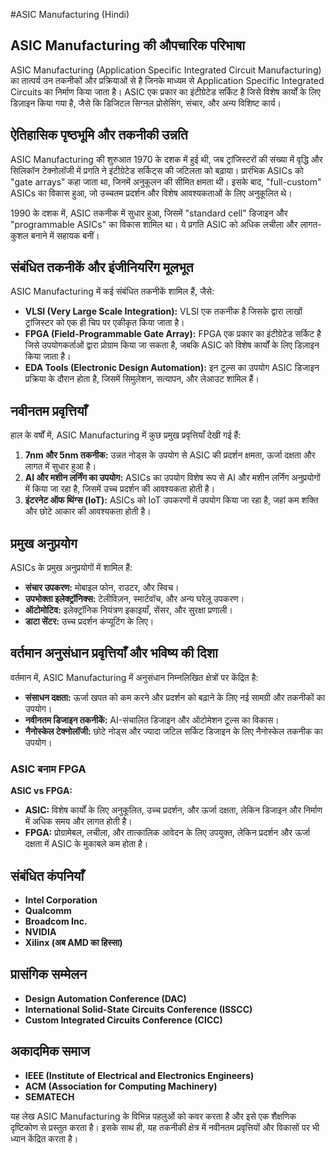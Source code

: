 #ASIC Manufacturing (Hindi)

## ASIC Manufacturing की औपचारिक परिभाषा 
ASIC Manufacturing (Application Specific Integrated Circuit Manufacturing) का तात्पर्य उन तकनीकों और प्रक्रियाओं से है जिनके माध्यम से Application Specific Integrated Circuits का निर्माण किया जाता है। ASIC एक प्रकार का इंटीग्रेटेड सर्किट है जिसे विशेष कार्यों के लिए डिज़ाइन किया गया है, जैसे कि डिजिटल सिग्नल प्रोसेसिंग, संचार, और अन्य विशिष्ट कार्य।

## ऐतिहासिक पृष्ठभूमि और तकनीकी उन्नति 
ASIC Manufacturing की शुरुआत 1970 के दशक में हुई थी, जब ट्रांजिस्टरों की संख्या में वृद्धि और सिलिकॉन टेक्नोलॉजी में प्रगति ने इंटीग्रेटेड सर्किट्स की जटिलता को बढ़ाया। प्रारंभिक ASICs को "gate arrays" कहा जाता था, जिनमें अनुकूलन की सीमित क्षमता थी। इसके बाद, "full-custom" ASICs का विकास हुआ, जो उच्चतम प्रदर्शन और विशेष आवश्यकताओं के लिए अनुकूलित थे।

1990 के दशक में, ASIC तकनीक में सुधार हुआ, जिसमें "standard cell" डिजाइन और "programmable ASICs" का विकास शामिल था। ये प्रगति ASIC को अधिक लचीला और लागत-कुशल बनाने में सहायक बनीं। 

## संबंधित तकनीकें और इंजीनियरिंग मूलभूत
ASIC Manufacturing में कई संबंधित तकनीकें शामिल हैं, जैसे:

- **VLSI (Very Large Scale Integration):** VLSI एक तकनीक है जिसके द्वारा लाखों ट्रांजिस्टर को एक ही चिप पर एकीकृत किया जाता है।
- **FPGA (Field-Programmable Gate Array):** FPGA एक प्रकार का इंटीग्रेटेड सर्किट है जिसे उपयोगकर्ताओं द्वारा प्रोग्राम किया जा सकता है, जबकि ASIC को विशेष कार्यों के लिए डिज़ाइन किया जाता है।
- **EDA Tools (Electronic Design Automation):** इन टूल्स का उपयोग ASIC डिजाइन प्रक्रिया के दौरान होता है, जिसमें सिमुलेशन, सत्यापन, और लेआउट शामिल हैं।

## नवीनतम प्रवृत्तियाँ
हाल के वर्षों में, ASIC Manufacturing में कुछ प्रमुख प्रवृत्तियाँ देखी गई हैं:

1. **7nm और 5nm तकनीक:** उन्नत नोड्स के उपयोग से ASIC की प्रदर्शन क्षमता, ऊर्जा दक्षता और लागत में सुधार हुआ है।
2. **AI और मशीन लर्निंग का उपयोग:** ASICs का उपयोग विशेष रूप से AI और मशीन लर्निंग अनुप्रयोगों में किया जा रहा है, जिसमें उच्च प्रदर्शन की आवश्यकता होती है।
3. **इंटरनेट ऑफ थिंग्स (IoT):** ASICs को IoT उपकरणों में उपयोग किया जा रहा है, जहां कम शक्ति और छोटे आकार की आवश्यकता होती है।

## प्रमुख अनुप्रयोग
ASICs के प्रमुख अनुप्रयोगों में शामिल हैं:

- **संचार उपकरण:** मोबाइल फोन, राउटर, और स्विच।
- **उपभोक्ता इलेक्ट्रॉनिक्स:** टेलीविज़न, स्मार्टवॉच, और अन्य घरेलू उपकरण।
- **ऑटोमोटिव:** इलेक्ट्रॉनिक नियंत्रण इकाइयाँ, सेंसर, और सुरक्षा प्रणाली।
- **डाटा सेंटर:** उच्च प्रदर्शन कंप्यूटिंग के लिए।

## वर्तमान अनुसंधान प्रवृत्तियाँ और भविष्य की दिशा 
वर्तमान में, ASIC Manufacturing में अनुसंधान निम्नलिखित क्षेत्रों पर केंद्रित है:

- **संसाधन दक्षता:** ऊर्जा खपत को कम करने और प्रदर्शन को बढ़ाने के लिए नई सामग्री और तकनीकों का उपयोग।
- **नवीनतम डिजाइन तकनीकें:** AI-संचालित डिजाइन और ऑटोमेशन टूल्स का विकास।
- **नैनोस्केल टेक्नोलॉजी:** छोटे नोड्स और ज्यादा जटिल सर्किट डिजाइन के लिए नैनोस्केल तकनीक का उपयोग।

### ASIC बनाम FPGA
**ASIC vs FPGA:**
- **ASIC:** विशेष कार्यों के लिए अनुकूलित, उच्च प्रदर्शन, और ऊर्जा दक्षता, लेकिन डिजाइन और निर्माण में अधिक समय और लागत होती है।
- **FPGA:** प्रोग्रामेबल, लचीला, और तात्कालिक आवेदन के लिए उपयुक्त, लेकिन प्रदर्शन और ऊर्जा दक्षता में ASIC के मुकाबले कम होता है।

## संबंधित कंपनियाँ
- **Intel Corporation**
- **Qualcomm**
- **Broadcom Inc.**
- **NVIDIA**
- **Xilinx (अब AMD का हिस्सा)**

## प्रासंगिक सम्मेलन
- **Design Automation Conference (DAC)**
- **International Solid-State Circuits Conference (ISSCC)**
- **Custom Integrated Circuits Conference (CICC)**

## अकादमिक समाज
- **IEEE (Institute of Electrical and Electronics Engineers)**
- **ACM (Association for Computing Machinery)**
- **SEMATECH**

यह लेख ASIC Manufacturing के विभिन्न पहलुओं को कवर करता है और इसे एक शैक्षणिक दृष्टिकोण से प्रस्तुत करता है। इसके साथ ही, यह तकनीकी क्षेत्र में नवीनतम प्रवृत्तियों और विकासों पर भी ध्यान केंद्रित करता है।